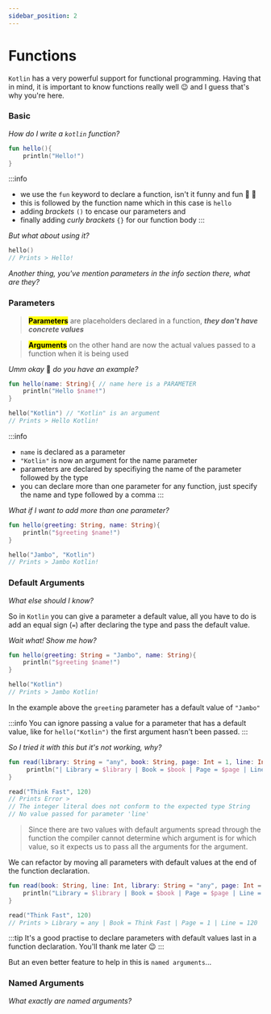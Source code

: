 ```yaml
---
sidebar_position: 2
---
```


# Functions

[//]: # (😅 😉 😜 😝 🤭 🤔 🤫 🤨 😒 😬 😮‍💨 😌 😔 🥶 😎 🧐 😕 🥺 😯 😓 🙈 🙊 👌 👆 🤞 👍 👊 👏 🕺 💃)

`Kotlin` has a very powerful support for functional programming. Having that in mind, it is important to know functions really well :wink: and I guess that's why you're here.

### Basic
_How do I write a `kotlin` function?_
```kotlin
fun hello(){
    println("Hello!")
}
```

:::info
- we use the `fun` keyword to declare a function, isn't it funny and fun 🕺 💃
- this is followed by the function name which in this case is `hello`
- adding _brackets_ `()` to encase our parameters and
- finally adding _curly brackets_ `{}` for our function body
:::

_But what about using it?_
```kotlin
hello()
// Prints > Hello!
```

_Another thing, you've mention parameters in the info section there, what are they?_

### Parameters
> **<mark>Parameters</mark>** are placeholders declared in a function, __*they don't have concrete values*__

> **<mark>Arguments</mark>** on the other hand are now the actual values passed to a function when it is being used

_Umm okay_ 🤨 _do you have an example?_
```kotlin
fun hello(name: String){ // name here is a PARAMETER
    println("Hello $name!")
}

hello("Kotlin") // "Kotlin" is an argument
// Prints > Hello Kotlin!
```
:::info
- `name` is declared as a parameter
- `"Kotlin"` is now an argument for the name parameter
- parameters are declared by specifiying the name of the parameter followed by the type
- you can declare more than one parameter for any function, just specify the name and type followed by a comma
:::

_What if I want to add more than one parameter?_
```kotlin
fun hello(greeting: String, name: String){
    println("$greeting $name!")
}

hello("Jambo", "Kotlin")
// Prints > Jambo Kotlin!
```
### Default Arguments
_What else should I know?_

So in `Kotlin` you can give a parameter a default value, all you have to do is add an equal sign (`=`) after declaring the type and pass the default value.

_Wait what! Show me how?_
```kotlin
fun hello(greeting: String = "Jambo", name: String){
    println("$greeting $name!")
}

hello("Kotlin")
// Prints > Jambo Kotlin!
```
In the example above the `greeting` parameter has a default value of `"Jambo"`

:::info
You can ignore passing a value for a parameter that has a default value, like for `hello("Kotlin")` the first argument hasn't been passed.
:::

_So I tried it with this but it's not working, why?_

```kotlin
fun read(library: String = "any", book: String, page: Int = 1, line: Int){
     println("| Library = $library | Book = $book | Page = $page | Line = $line")
}

read("Think Fast", 120)
// Prints Error >
// The integer literal does not conform to the expected type String
// No value passed for parameter 'line'
```

> Since there are two values with default arguments spread through the function the compiler cannot determine which argument is for which value, so it expects us to pass all the arguments for the argument. 

We can refactor by moving all parameters with default values at the end of the function declaration.
```kotlin
fun read(book: String, line: Int, library: String = "any", page: Int = 1,){
    println("Library = $library | Book = $book | Page = $page | Line = $line")
}

read("Think Fast", 120)
// Prints > Library = any | Book = Think Fast | Page = 1 | Line = 120
```
:::tip
It's a good practise to declare parameters with default values last in a function declaration. You'll thank me later :wink:
:::

But an even better feature to help in this is `named arguments`...

### Named Arguments
_What exactly are named arguments?_
